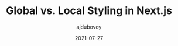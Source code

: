 ---
author: ajdubovoy
date: 2021-07-27
publisher: smashingmag
tags:
  - css
  - nextjs
  - comparisons
target_url: https://www.smashingmagazine.com/2021/07/global-local-styling-nextjs/
title: Global vs. Local Styling in Next.js
---
